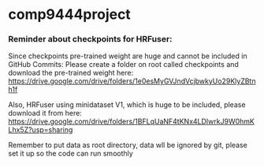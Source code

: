 # comp9444project

### Reminder about checkpoints for HRFuser:

Since checkpoints pre-trained weight are huge and cannot be included in GitHub Commits: Please create a folder on root called checkpoints and download the pre-trained weight here: https://drive.google.com/drive/folders/1e0esMyGVJndVcjbwkyUo29KlyZBtnh1f

Also, HRFuser using minidataset V1, which is huge to be included, please download it from here: https://drive.google.com/drive/folders/1BFLqUaNF4tKNx4LDIwrkJ9W0hmKLhx5Z?usp=sharing

Remember to put data as root directory, data wll be ignored by git, please set it up so the code can run smoothly
